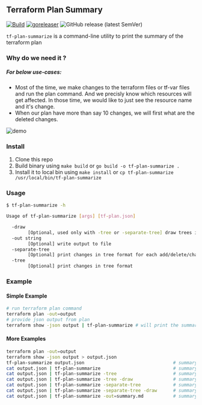 ## Terraform Plan Summary

[![Build](https://github.com/dineshba/terraform-plan-summary/actions/workflows/build.yml/badge.svg?branch=main)](https://github.com/dineshba/terraform-plan-summary/actions/workflows/build.yml) [![goreleaser](https://github.com/dineshba/terraform-plan-summary/actions/workflows/release.yml/badge.svg)](https://github.com/dineshba/terraform-plan-summary/actions/workflows/release.yml) ![GitHub release (latest SemVer)](https://img.shields.io/github/v/release/dineshba/terraform-plan-summary)

`tf-plan-summarize` is a command-line utility to print the summary of the terraform plan

### Why do we need it ?

##### For below use-cases:
- Most of the time, we make changes to the terraform files or tf-var files and run the plan command. And we precisly know which resources will get affected. In those time, we would like to just see the resource name and it's change.
- When our plan have more than say 10 changes, we will first what are the deleted changes.

![demo](example/demo.gif)

### Install

1. Clone this repo
2. Build binary using `make build` or `go build -o tf-plan-summarize .`
3. Install it to local bin using `make install` or `cp tf-plan-summarize /usr/local/bin/tf-plan-summarize`

### Usage

```sh
$ tf-plan-summarize -h

Usage of tf-plan-summarize [args] [tf-plan.json]

  -draw
        [Optional, used only with -tree or -separate-tree] draw trees instead of plain tree
  -out string
        [Optional] write output to file
  -separate-tree
        [Optional] print changes in tree format for each add/delete/change/recreate changes
  -tree
        [Optional] print changes in tree format
```

### Example

#### Simple Example
```sh
# run terraform plan command
terraform plan -out=output
# provide json output from plan
terraform show -json output | tf-plan-summarize # will print the summary in stdout in table format
```

#### More Examples
```sh
terraform plan -out=output
terraform show -json output > output.json
tf-plan-summarize output.json                                 # summary in table format
cat output.json | tf-plan-summarize                           # summary in table format
cat output.json | tf-plan-summarize -tree                     # summary in tree format
cat output.json | tf-plan-summarize -tree -draw               # summary in 2D tree format
cat output.json | tf-plan-summarize -separate-tree            # summary in separate tree format
cat output.json | tf-plan-summarize -separate-tree -draw      # summary in separate 2D tree format
cat output.json | tf-plan-summarize -out=summary.md           # summary in output file instead of stdout
```